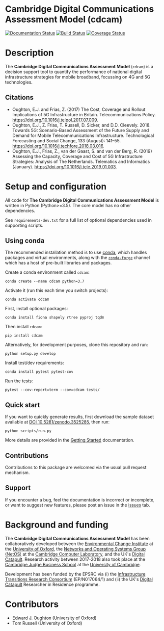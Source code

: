 Cambridge Digital Communications Assessment Model (cdcam)
=========================================================

[![Documentation Status](https://readthedocs.org/projects/cdcam/badge/?version=latest)](https://cdcam.readthedocs.io/en/latest/?badge=latest)
[![Build Status](https://travis-ci.com/nismod/cdcam.svg?branch=master)](https://travis-ci.com/nismod/cdcam)
[![Coverage Status](https://coveralls.io/repos/github/nismod/cdcam/badge.svg?branch=master)](https://coveralls.io/github/nismod/cdcam?branch=master)

Description
===========

The **Cambridge Digital Communications Assessment Model** (`cdcam`) is a decision support tool
to quantify the performance of national digital infrastructure strategies for mobile broadband,
focussing on 4G and 5G technologies.

Citations
---------

- Oughton, E.J. and Frias, Z. (2017) The Cost, Coverage and Rollout Implications of 5G
  Infrastructure in Britain. Telecommunications Policy.
  https://doi.org/10.1016/j.telpol.2017.07.009.
- Oughton, E.J., Z. Frias, T. Russell, D. Sicker, and D.D. Cleevely. 2018. Towards 5G:
  Scenario-Based Assessment of the Future Supply and Demand for Mobile Telecommunications
  Infrastructure. Technological Forecasting and Social Change, 133 (August): 141–55.
  https://doi.org/10.1016/j.techfore.2018.03.016.
- Oughton, E.J., Frias, Z., van der Gaast, S. and van der Berg, R. (2019) Assessing the
  Capacity, Coverage and Cost of 5G Infrastructure Strategies: Analysis of The Netherlands.
  Telematics and Informatics (January). https://doi.org/10.1016/j.tele.2019.01.003.


Setup and configuration
=======================

All code for **The Cambridge Digital Communications Assessment Model** is written in Python
(Python>=3.5). The core model has no other dependencies.

See `requirements-dev.txt` for a full list of optional dependencies used in supporting
scripts.


Using conda
-----------

The recommended installation method is to use [conda](http://conda.pydata.org/miniconda.html),
which handles packages and virtual environments, along with the
[`conda-forge`](https://conda-forge.org/) channel which has a host of pre-built libraries and
packages.

Create a conda environment called `cdcam`:

    conda create --name cdcam python=3.7

Activate it (run this each time you switch projects):

    conda activate cdcam

First, install optional packages:

    conda install fiona shapely rtree pyproj tqdm

Then install `cdcam`:

    pip install cdcam

Alternatively, for development purposes, clone this repository and run:

    python setup.py develop

Install test/dev requirements:

    conda install pytest pytest-cov

Run the tests:

    pytest --cov-report=term --cov=cdcam tests/


Quick start
-----------

If you want to quickly generate results, first download the sample dataset available at [DOI
10.5281/zenodo.3525285](https://doi.org/10.5281/zenodo.3525285), then run:

    python scripts/run.py

More details are provided in the [Getting
Started](https://cdcam.readthedocs.io/en/latest/getting-started.html) documentation.

Contributions
-------------

Contributions to this package are welcomed via the usual pull request mechanism.

Support
-------

If you encounter a bug, feel the documentation is incorrect or incomplete, or want to suggest
new features, please post an issue in the [issues](https://github.com/nismod/cdcam/issues) tab.

Background and funding
======================

The **Cambridge Digital Communications Assessment Model** has been collaboratively developed
between the [Environmental Change Institute](http://www.eci.ox.ac.uk/) at the [University of
Oxford](https://www.ox.ac.uk/), the [Networks and Operating Systems Group
(NetOS)](http://www.cl.cam.ac.uk/research/srg/netos) at the [Cambridge Computer
Laboratory](http://www.cl.cam.ac.uk),  and the UK's [Digital
Catapult](http://www.digtalcatapult.org.uk). Research activity between 2017-2018 also took
place at the [Cambridge Judge Business School](http://www.jbs.cam.ac.uk/home/) at the
[University of Cambridge](http://www.cam.ac.uk/).

Development has been funded by the EPSRC via (i) the [Infrastructure Transitions Research
Consortium](http://www.itrc.org.uk/) (EP/N017064/1) and (ii) the UK's [Digital
Catapult](http://www.digicatapult.org.uk) Researcher in Residence programme.

Contributors
============
- Edward J. Oughton (University of Oxford)
- Tom Russell (University of Oxford)
